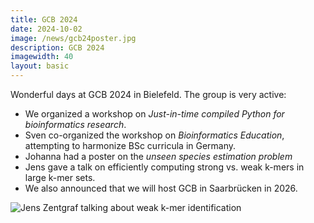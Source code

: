 ```yaml
---
title: GCB 2024
date: 2024-10-02
image: /news/gcb24poster.jpg
description: GCB 2024
imagewidth: 40
layout: basic
---
```


Wonderful days at GCB 2024 in Bielefeld.
The group is very active:

- We organized a workshop on *Just-in-time compiled Python for bioinformatics research*.
- Sven co-organized the workshop on *Bioinformatics Education*, attempting to harmonize BSc curricula in Germany.
- Johanna had a poster on the *unseen species estimation problem*
- Jens gave a talk on efficiently computing strong vs. weak k-mers in large k-mer sets.
- We also announced that we will host GCB in Saarbrücken in 2026.

![Jens Zentgraf talking about weak k-mer identification](gcb24talk.heic)

